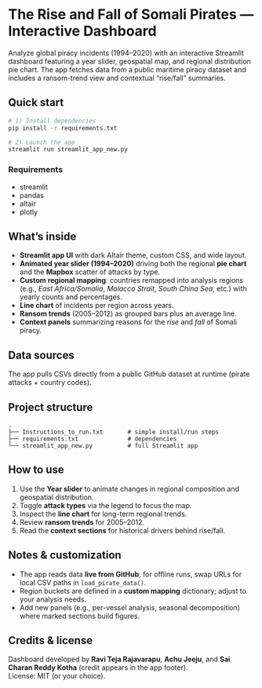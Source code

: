# The Rise and Fall of Somali Pirates — Interactive Dashboard

Analyze global piracy incidents (1994–2020) with an interactive Streamlit dashboard featuring a year slider, geospatial map, and regional distribution pie chart. The app fetches data from a public maritime piracy dataset and includes a ransom-trend view and contextual “rise/fall” summaries.

## Quick start

```bash
# 1) Install dependencies
pip install -r requirements.txt

# 2) Launch the app
streamlit run streamlit_app_new.py
```

### Requirements
- streamlit
- pandas
- altair
- plotly

## What’s inside

- **Streamlit app UI** with dark Altair theme, custom CSS, and wide layout.  
- **Animated year slider (1994–2020)** driving both the regional **pie chart** and the **Mapbox** scatter of attacks by type.  
- **Custom regional mapping**: countries remapped into analysis regions (e.g., *East Africa/Somalia*, *Malacca Strait*, *South China Sea*, etc.) with yearly counts and percentages.  
- **Line chart** of incidents per region across years.  
- **Ransom trends** (2005–2012) as grouped bars plus an average line.  
- **Context panels** summarizing reasons for the *rise* and *fall* of Somali piracy.  

## Data sources

The app pulls CSVs directly from a public GitHub dataset at runtime (pirate attacks + country codes).

## Project structure

```
.
├── Instructions_to_run.txt       # simple install/run steps
├── requirements.txt              # dependencies
└── streamlit_app_new.py          # full Streamlit app
```

## How to use

1. Use the **Year slider** to animate changes in regional composition and geospatial distribution.  
2. Toggle **attack types** via the legend to focus the map.  
3. Inspect the **line chart** for long-term regional trends.  
4. Review **ransom trends** for 2005–2012.  
5. Read the **context sections** for historical drivers behind rise/fall.  

## Notes & customization

- The app reads data **live from GitHub**; for offline runs, swap URLs for local CSV paths in `load_pirate_data()`.  
- Region buckets are defined in a **custom mapping** dictionary; adjust to your analysis needs.  
- Add new panels (e.g., per-vessel analysis, seasonal decomposition) where marked sections build figures.  

## Credits & license

Dashboard developed by **Ravi Teja Rajavarapu**, **Achu Jeeju**, and **Sai Charan Reddy Kotha** (credit appears in the app footer).  
License: MIT (or your choice).  
